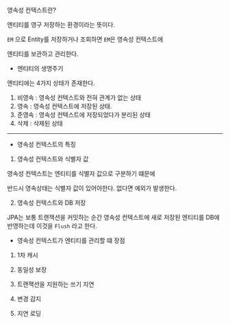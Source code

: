 

영속성 컨텍스트란?

엔티티를 영구 저장하는 환경이라는 뜻이다.

`EM` 으로 Entity를 저장하거나 조회하면 `EM`은 영속성 컨텍스트에 

엔티티를 보관하고 관리한다.

- 엔티티의 생명주기

엔티티에는 4가지 상태가 존재한다.

1. 비영속 : 영속성 컨텍스트와 전혀 관계가 없는 상태
2. 영속 : 영속성 컨텍스트에 저장된 상태.
3. 준영속 : 영속성 컨텍스트에 저장되었다가 분리된 상태
4. 삭제 : 삭제된 상태

---

- 영속성 컨텍스트의 특징
 
1. 영속성 컨텍스트와 식별자 값

영속성 컨텍스트는 엔티티를 식별자 값으로 구분하기 떄문에

반드시 영속상태는 식별자 값이 있어야한다. 없다면 예외가 발생한다.

2. 영속성 컨텍스트와 DB 저장

JPA는 보통 트랜잭션을 커밋하는 순간 영속성 컨텍스트에 새로 저장된 엔티티를 DB에 반영하는데 이것을 `Flush` 라고 한다.

- 영속성 컨텍스트가 엔티티를 관리할 떄 장점

1) 1차 캐시

2) 동일성 보장

3) 트랜잭션을 지원하는 쓰기 지연

4) 변경 감지

5) 지연 로딩
